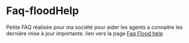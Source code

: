 # Faq-floodHelp

Petite FAQ réalisée pour ma société pour aider les agents a connaitre les dernière mise à jour importante.
lien vers la page [Faq Flood help]( https://marween.github.io/Faq-floodHelp/)

